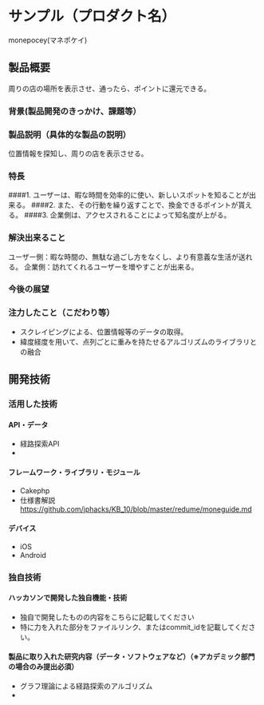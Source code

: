 # サンプル（プロダクト名）
monepocey(マネポケイ)
## 製品概要
  周りの店の場所を表示させ、通ったら、ポイントに還元できる。
### 背景(製品開発のきっかけ、課題等）
  
### 製品説明（具体的な製品の説明）
  位置情報を探知し、周りの店を表示させる。
### 特長
####1. ユーザーは、暇な時間を効率的に使い、新しいスポットを知ることが出来る。
####2. また、その行動を繰り返すことで、換金できるポイントが貰える。
####3. 企業側は、アクセスされることによって知名度が上がる。

### 解決出来ること
  ユーザー側：暇な時間の、無駄な過ごし方をなくし、より有意義な生活が送れる。
  企業側：訪れてくれるユーザーを増やすことが出来る。
### 今後の展望
### 注力したこと（こだわり等）
* スクレイピングによる、位置情報等のデータの取得。
* 緯度経度を用いて、点列ごとに重みを持たせるアルゴリズムのライブラリとの融合

## 開発技術
### 活用した技術
#### API・データ
* 経路探索API
* 

#### フレームワーク・ライブラリ・モジュール
* Cakephp
* 仕様書解説　https://github.com/jphacks/KB_10/blob/master/redume/moneguide.md

#### デバイス
* iOS
* Android

### 独自技術
#### ハッカソンで開発した独自機能・技術
* 独自で開発したものの内容をこちらに記載してください
* 特に力を入れた部分をファイルリンク、またはcommit_idを記載してください。

#### 製品に取り入れた研究内容（データ・ソフトウェアなど）（※アカデミック部門の場合のみ提出必須）
* グラフ理論による経路探索のアルゴリズム
* 

